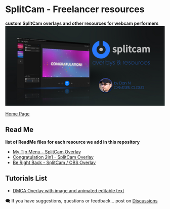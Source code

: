 # SplitCam - Freelancer resources

**custom SplitCam overlays and other resources for webcam performers**
![Cover](https://raw.githubusercontent.com/cssmfc/camgirl-splitcam/main/assets/img/repository-open-graph-splitcam.jpg)

[Home Page](https://cssmfc.github.io/camgirl-splitcam/)

## Read Me

**list of ReadMe files for each resource we add in this repository**

 * [My Tip Menu - SplitCam Overlay](https://github.com/cssmfc/camgirl-splitcam/blob/main/demos/splitcam-mytipmenu-overlay/README.md)
 * [Congratulation 2in1 - SplitCam Overlay](https://github.com/cssmfc/camgirl-splitcam/blob/main/demos/congrats-overlay/README.md)
 * [Be Right Back - SplitCam / OBS Overlay](https://github.com/cssmfc/camgirl-splitcam/blob/main/demos/be-right-back-overlay/README.md)

## Tutorials List
 * [DMCA Overlay with image and animated editable text](https://cssmfc.github.io/camgirl-splitcam/tutorials/dmca-1.html)

:left_speech_bubble: If you have suggestions, questions or feedback... post on [Discussions](https://github.com/cssmfc/camgirl-splitcam/discussions)
